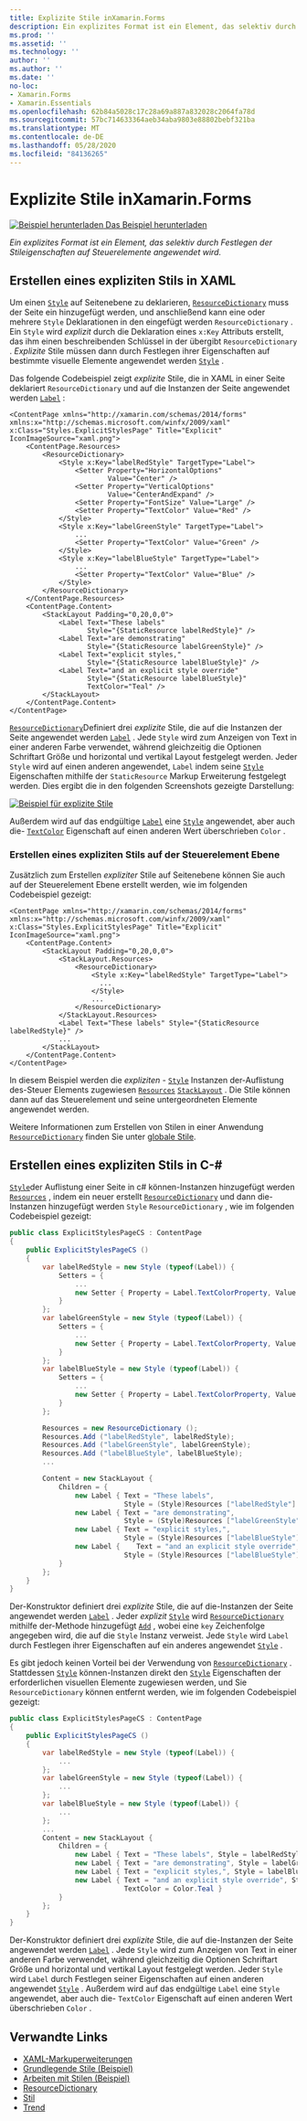 ```yaml
---
title: Explizite Stile inXamarin.Forms
description: Ein explizites Format ist ein Element, das selektiv durch Festlegen der Stileigenschaften auf Steuerelemente angewendet wird. In diesem Artikel wird erläutert, wie explizite Stile in einer-Anwendung verwendet werden Xamarin.Forms .
ms.prod: ''
ms.assetid: ''
ms.technology: ''
author: ''
ms.author: ''
ms.date: ''
no-loc:
- Xamarin.Forms
- Xamarin.Essentials
ms.openlocfilehash: 62b84a5028c17c28a69a887a832028c2064fa78d
ms.sourcegitcommit: 57bc714633364aeb34aba9803e88802bebf321ba
ms.translationtype: MT
ms.contentlocale: de-DE
ms.lasthandoff: 05/28/2020
ms.locfileid: "84136265"
---
```

# <a name="explicit-styles-in-xamarinforms"></a>Explizite Stile inXamarin.Forms

[![Beispiel herunterladen](~/media/shared/download.png) Das Beispiel herunterladen](https://docs.microsoft.com/samples/xamarin/xamarin-forms-samples/userinterface-styles-basicstyles)

_Ein explizites Format ist ein Element, das selektiv durch Festlegen der Stileigenschaften auf Steuerelemente angewendet wird._

## <a name="create-an-explicit-style-in-xaml"></a>Erstellen eines expliziten Stils in XAML

Um einen [`Style`](xref:Xamarin.Forms.Style) auf Seitenebene zu deklarieren, [`ResourceDictionary`](xref:Xamarin.Forms.ResourceDictionary) muss der Seite ein hinzugefügt werden, und anschließend kann eine oder mehrere `Style` Deklarationen in den eingefügt werden `ResourceDictionary` . Ein `Style` wird *explizit* durch die Deklaration eines `x:Key` Attributs erstellt, das ihm einen beschreibenden Schlüssel in der übergibt `ResourceDictionary` . *Explizite* Stile müssen dann durch Festlegen ihrer Eigenschaften auf bestimmte visuelle Elemente angewendet werden [`Style`](xref:Xamarin.Forms.NavigableElement.Style) .

Das folgende Codebeispiel zeigt *explizite* Stile, die in XAML in einer Seite deklariert `ResourceDictionary` und auf die Instanzen der Seite angewendet werden [`Label`](xref:Xamarin.Forms.Label) :

```xaml
<ContentPage xmlns="http://xamarin.com/schemas/2014/forms" xmlns:x="http://schemas.microsoft.com/winfx/2009/xaml" x:Class="Styles.ExplicitStylesPage" Title="Explicit" IconImageSource="xaml.png">
    <ContentPage.Resources>
        <ResourceDictionary>
            <Style x:Key="labelRedStyle" TargetType="Label">
                <Setter Property="HorizontalOptions"
                        Value="Center" />
                <Setter Property="VerticalOptions"
                        Value="CenterAndExpand" />
                <Setter Property="FontSize" Value="Large" />
                <Setter Property="TextColor" Value="Red" />
            </Style>
            <Style x:Key="labelGreenStyle" TargetType="Label">
                ...
                <Setter Property="TextColor" Value="Green" />
            </Style>
            <Style x:Key="labelBlueStyle" TargetType="Label">
                ...
                <Setter Property="TextColor" Value="Blue" />
            </Style>
        </ResourceDictionary>
    </ContentPage.Resources>
    <ContentPage.Content>
        <StackLayout Padding="0,20,0,0">
            <Label Text="These labels"
                   Style="{StaticResource labelRedStyle}" />
            <Label Text="are demonstrating"
                   Style="{StaticResource labelGreenStyle}" />
            <Label Text="explicit styles,"
                   Style="{StaticResource labelBlueStyle}" />
            <Label Text="and an explicit style override"
                   Style="{StaticResource labelBlueStyle}"
                   TextColor="Teal" />
        </StackLayout>
    </ContentPage.Content>
</ContentPage>
```

[`ResourceDictionary`](xref:Xamarin.Forms.ResourceDictionary)Definiert drei *explizite* Stile, die auf die Instanzen der Seite angewendet werden [`Label`](xref:Xamarin.Forms.Label) . Jede `Style` wird zum Anzeigen von Text in einer anderen Farbe verwendet, während gleichzeitig die Optionen Schriftart Größe und horizontal und vertikal Layout festgelegt werden. Jeder `Style` wird auf einen anderen angewendet, `Label` indem seine [`Style`](xref:Xamarin.Forms.NavigableElement.Style) Eigenschaften mithilfe der `StaticResource` Markup Erweiterung festgelegt werden. Dies ergibt die in den folgenden Screenshots gezeigte Darstellung:

[![Beispiel für explizite Stile](explicit-images/explicit-styles.png)](explicit-images/explicit-styles-large.png#lightbox)

Außerdem wird auf das endgültige [`Label`](xref:Xamarin.Forms.Label) eine [`Style`](xref:Xamarin.Forms.Style) angewendet, aber auch die- [`TextColor`](xref:Xamarin.Forms.Label.TextColor) Eigenschaft auf einen anderen Wert überschrieben `Color` .

### <a name="create-an-explicit-style-at-the-control-level"></a>Erstellen eines expliziten Stils auf der Steuerelement Ebene

Zusätzlich zum Erstellen *expliziter* Stile auf Seitenebene können Sie auch auf der Steuerelement Ebene erstellt werden, wie im folgenden Codebeispiel gezeigt:

```xaml
<ContentPage xmlns="http://xamarin.com/schemas/2014/forms" xmlns:x="http://schemas.microsoft.com/winfx/2009/xaml" x:Class="Styles.ExplicitStylesPage" Title="Explicit" IconImageSource="xaml.png">
    <ContentPage.Content>
        <StackLayout Padding="0,20,0,0">
            <StackLayout.Resources>
                <ResourceDictionary>
                    <Style x:Key="labelRedStyle" TargetType="Label">
                      ...
                    </Style>
                    ...
                </ResourceDictionary>
            </StackLayout.Resources>
            <Label Text="These labels" Style="{StaticResource labelRedStyle}" />
            ...
        </StackLayout>
    </ContentPage.Content>
</ContentPage>
```

In diesem Beispiel werden die *expliziten* - [`Style`](xref:Xamarin.Forms.Style) Instanzen der-Auflistung des-Steuer Elements zugewiesen [`Resources`](xref:Xamarin.Forms.VisualElement.Resources) [`StackLayout`](xref:Xamarin.Forms.StackLayout) . Die Stile können dann auf das Steuerelement und seine untergeordneten Elemente angewendet werden.

Weitere Informationen zum Erstellen von Stilen in einer Anwendung [`ResourceDictionary`](xref:Xamarin.Forms.ResourceDictionary) finden Sie unter [globale Stile](~/xamarin-forms/user-interface/styles/application.md).

## <a name="create-an-explicit-style-in-c35"></a>Erstellen eines expliziten Stils in C-&#35;

[`Style`](xref:Xamarin.Forms.Style)der Auflistung einer Seite in c# können-Instanzen hinzugefügt werden [`Resources`](xref:Xamarin.Forms.VisualElement.Resources) , indem ein neuer erstellt [`ResourceDictionary`](xref:Xamarin.Forms.ResourceDictionary) und dann die-Instanzen hinzugefügt werden `Style` `ResourceDictionary` , wie im folgenden Codebeispiel gezeigt:

```csharp
public class ExplicitStylesPageCS : ContentPage
{
    public ExplicitStylesPageCS ()
    {
        var labelRedStyle = new Style (typeof(Label)) {
            Setters = {
                ...
                new Setter { Property = Label.TextColorProperty, Value = Color.Red    }
            }
        };
        var labelGreenStyle = new Style (typeof(Label)) {
            Setters = {
                ...
                new Setter { Property = Label.TextColorProperty, Value = Color.Green }
            }
        };
        var labelBlueStyle = new Style (typeof(Label)) {
            Setters = {
                ...
                new Setter { Property = Label.TextColorProperty, Value = Color.Blue }
            }
        };

        Resources = new ResourceDictionary ();
        Resources.Add ("labelRedStyle", labelRedStyle);
        Resources.Add ("labelGreenStyle", labelGreenStyle);
        Resources.Add ("labelBlueStyle", labelBlueStyle);
        ...

        Content = new StackLayout {
            Children = {
                new Label { Text = "These labels",
                            Style = (Style)Resources ["labelRedStyle"] },
                new Label { Text = "are demonstrating",
                            Style = (Style)Resources ["labelGreenStyle"] },
                new Label { Text = "explicit styles,",
                            Style = (Style)Resources ["labelBlueStyle"] },
                new Label {    Text = "and an explicit style override",
                            Style = (Style)Resources ["labelBlueStyle"], TextColor = Color.Teal }
            }
        };
    }
}
```

Der-Konstruktor definiert drei *explizite* Stile, die auf die-Instanzen der Seite angewendet werden [`Label`](xref:Xamarin.Forms.Label) . Jeder *explizit* [`Style`](xref:Xamarin.Forms.Style) wird [`ResourceDictionary`](xref:Xamarin.Forms.ResourceDictionary) mithilfe der-Methode hinzugefügt [`Add`](xref:Xamarin.Forms.ResourceDictionary.Add(System.String,System.Object)) , wobei eine `key` Zeichenfolge angegeben wird, die auf die `Style` Instanz verweist. Jede `Style` wird `Label` durch Festlegen ihrer Eigenschaften auf ein anderes angewendet [`Style`](xref:Xamarin.Forms.NavigableElement.Style) .

Es gibt jedoch keinen Vorteil bei der Verwendung von [`ResourceDictionary`](xref:Xamarin.Forms.ResourceDictionary) . Stattdessen [`Style`](xref:Xamarin.Forms.Style) können-Instanzen direkt den [`Style`](xref:Xamarin.Forms.NavigableElement.Style) Eigenschaften der erforderlichen visuellen Elemente zugewiesen werden, und Sie `ResourceDictionary` können entfernt werden, wie im folgenden Codebeispiel gezeigt:

```csharp
public class ExplicitStylesPageCS : ContentPage
{
    public ExplicitStylesPageCS ()
    {
        var labelRedStyle = new Style (typeof(Label)) {
            ...
        };
        var labelGreenStyle = new Style (typeof(Label)) {
            ...
        };
        var labelBlueStyle = new Style (typeof(Label)) {
            ...
        };
        ...
        Content = new StackLayout {
            Children = {
                new Label { Text = "These labels", Style = labelRedStyle },
                new Label { Text = "are demonstrating", Style = labelGreenStyle },
                new Label { Text = "explicit styles,", Style = labelBlueStyle },
                new Label { Text = "and an explicit style override", Style = labelBlueStyle,
                            TextColor = Color.Teal }
            }
        };
    }
}
```

Der-Konstruktor definiert drei *explizite* Stile, die auf die-Instanzen der Seite angewendet werden [`Label`](xref:Xamarin.Forms.Label) . Jede `Style` wird zum Anzeigen von Text in einer anderen Farbe verwendet, während gleichzeitig die Optionen Schriftart Größe und horizontal und vertikal Layout festgelegt werden. Jeder `Style` wird `Label` durch Festlegen seiner Eigenschaften auf einen anderen angewendet [`Style`](xref:Xamarin.Forms.NavigableElement.Style) . Außerdem wird auf das endgültige `Label` eine `Style` angewendet, aber auch die- `TextColor` Eigenschaft auf einen anderen Wert überschrieben `Color` .

## <a name="related-links"></a>Verwandte Links

- [XAML-Markuperweiterungen](~/xamarin-forms/xaml/xaml-basics/xaml-markup-extensions.md)
- [Grundlegende Stile (Beispiel)](https://docs.microsoft.com/samples/xamarin/xamarin-forms-samples/userinterface-styles-basicstyles)
- [Arbeiten mit Stilen (Beispiel)](https://docs.microsoft.com/samples/xamarin/xamarin-forms-samples/workingwithstyles)
- [ResourceDictionary](xref:Xamarin.Forms.ResourceDictionary)
- [Stil](xref:Xamarin.Forms.Style)
- [Trend](xref:Xamarin.Forms.Setter)
